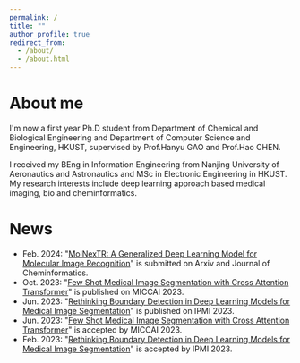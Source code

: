 ```yaml
---
permalink: /
title: ""
author_profile: true
redirect_from: 
  - /about/
  - /about.html
---
```



About me
======
I'm now a first year Ph.D student from Department of Chemical and Biological Engineering and Department of Computer Science and Engineering, HKUST, supervised by Prof.Hanyu GAO and Prof.Hao CHEN. 

I received my BEng in Information Engineering from Nanjing University of Aeronautics and Astronautics and MSc in Electronic Engineering in HKUST. My research interests include deep learning approach based medical imaging, bio and cheminformatics.


News
======
* Feb. 2024: "[MolNexTR: A Generalized Deep Learning Model for Molecular Image Recognition](https://arxiv.org/abs/2403.03691)" is submitted on Arxiv and Journal of Cheminformatics.
* Oct. 2023: "[Few Shot Medical Image Segmentation with Cross Attention Transformer](https://link.springer.com/chapter/10.1007/978-3-031-43895-0_22)" is published on MICCAI 2023.
* Jun. 2023: "[Rethinking Boundary Detection in Deep Learning Models for Medical Image Segmentation](https://link.springer.com/chapter/10.1007/978-3-031-34048-2_56)" is published on IPMI 2023.
* Jun. 2023: "[Few Shot Medical Image Segmentation with Cross Attention Transformer](https://link.springer.com/chapter/10.1007/978-3-031-43895-0_22)" is accepted by MICCAI 2023.
* Feb. 2023: "[Rethinking Boundary Detection in Deep Learning Models for Medical Image Segmentation](https://link.springer.com/chapter/10.1007/978-3-031-34048-2_56)" is accepted by IPMI 2023.

